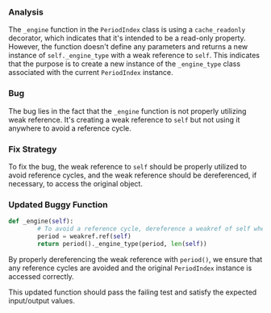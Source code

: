 ### Analysis
The `_engine` function in the `PeriodIndex` class is using a `cache_readonly` decorator, which indicates that it's intended to be a read-only property. However, the function doesn't define any parameters and returns a new instance of `self._engine_type` with a weak reference to `self`. This indicates that the purpose is to create a new instance of the `_engine_type` class associated with the current `PeriodIndex` instance.

### Bug
The bug lies in the fact that the `_engine` function is not properly utilizing weak reference. It's creating a weak reference to `self` but not using it anywhere to avoid a reference cycle.

### Fix Strategy
To fix the bug, the weak reference to `self` should be properly utilized to avoid reference cycles, and the weak reference should be dereferenced, if necessary, to access the original object.

### Updated Buggy Function
```python
def _engine(self):
        # To avoid a reference cycle, dereference a weakref of self when necessary.
        period = weakref.ref(self)
        return period()._engine_type(period, len(self))
```

By properly dereferencing the weak reference with `period()`, we ensure that any reference cycles are avoided and the original `PeriodIndex` instance is accessed correctly.

This updated function should pass the failing test and satisfy the expected input/output values.